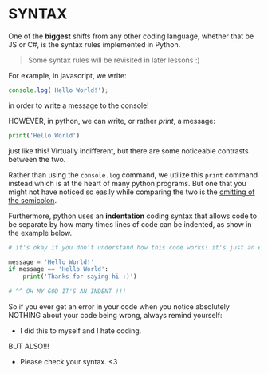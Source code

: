 # SYNTAX
One of the **biggest** shifts from any other coding language, whether that be JS or C#, is the syntax rules implemented in Python.
> Some syntax rules will be revisited in later lessons :) 

For example, in javascript, we write:
``` javascript
console.log('Hello World!');
```
in order to write a message to the console!  

HOWEVER, in python, we can write, or rather *print*, a message:
``` python
print('Hello World')
```
just like this! Virtually indifferent, but there are some noticeable contrasts between the two.  

Rather than using the `console.log` command, we utilize this `print` command instead which is at the heart of many python programs. But one that you might not have noticed so easily while comparing the two is the [omitting of the semicolon](https://tenor.com/view/ok-bye-gif-24608488).  

Furthermore, python uses an **indentation** coding syntax that allows code to be separate by how many times lines of code can be indented, as show in the example below.
``` python
# it's okay if you don't understand how this code works! it's just an example :)

message = 'Hello World!'
if message == 'Hello World':
    print('Thanks for saying hi :)')
    
# ^^ OH MY GOD IT'S AN INDENT !!!
```
So if you ever get an error in your code when you notice absolutely NOTHING about your code being wrong, always remind yourself:
- I did this to myself and I hate coding.

BUT ALSO!!!
- Please check your syntax. <3
